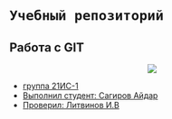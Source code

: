 # ``Учебный репозиторий``

## Работа с GIT

<p align = "center"><img src = "https://t0.gstatic.com/licensed-image?q=tbn:ANd9GcQkrjYxSfSHeCEA7hkPy8e2JphDsfFHZVKqx-3t37E4XKr-AT7DML8IwtwY0TnZsUcQ"></p>

<p><a href="https://cdnn1.img.sputnik.az/img/07e5/0b/16/436541767_171:0:2902:2048_1920x0_80_0_0_9259db29c794d399bda50d84f0ed65ee.jpg"></p>

* группа 21ИС-1
* Выполнил студент: Сагиров Айдар 
* Проверил: Литвинов И.В 